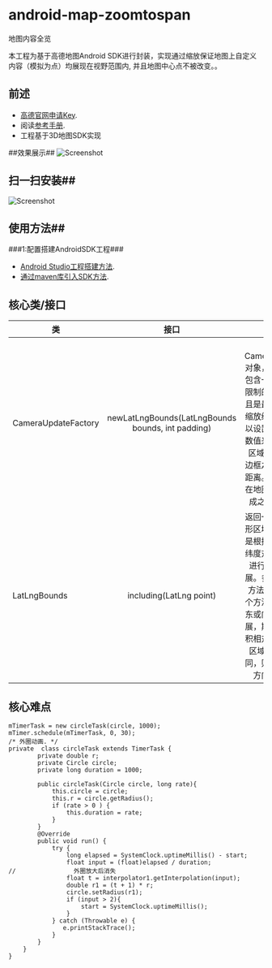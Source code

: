 # android-map-zoomtospan
地图内容全览

本工程为基于高德地图Android SDK进行封装，实现通过缩放保证地图上自定义内容（模拟为点）均展现在视野范围内, 并且地图中心点不被改变。。
## 前述 ##
- [高德官网申请Key](http://lbs.amap.com/dev/#/).
- 阅读[参考手册](http://a.amap.com/lbs/static/unzip/Android_Map_Doc/index.html).
- 工程基于3D地图SDK实现

##效果展示##
![Screenshot]( https://github.com/amap-demo/android-map-zoomtospan/raw/master/apk/Screenshot.png )

## 扫一扫安装##
![Screenshot]( https://github.com/amap-demo/android-map-zoomtospan/raw/master/apk/1480320135.png )

## 使用方法##
###1:配置搭建AndroidSDK工程###
- [Android Studio工程搭建方法](http://lbs.amap.com/api/android-sdk/guide/creat-project/android-studio-creat-project/#add-jars).
- [通过maven库引入SDK方法](http://lbsbbs.amap.com/forum.php?mod=viewthread&tid=18786).

## 核心类/接口 ##
| 类    | 接口  | 说明   |
| -----|:-----:|:-----:|
| CameraUpdateFactory | newLatLngBounds(LatLngBounds bounds, int padding) | 返回CameraUpdate对象，这个对象包含一个经纬度限制的区域，并且是最大可能的缩放级别。你可以设置一个边距数值来控制插入区域与view的边框之间的空白距离。方法必须在地图初始化完成之后使用。 |
| LatLngBounds | 	including(LatLng point) | 返回一个新的矩形区域。新区域是根据传入的经纬度对原有区域进行最小的扩展。多次调用此方法即可。 这个方法将选择向东或向西方向扩展，期间扩展面积相对较小一个区域。如果相同，则优先向东方向扩展。 |

## 核心难点 ##
```
mTimerTask = new circleTask(circle, 1000);
mTimer.schedule(mTimerTask, 0, 30);
/* 外圈动画. */
private  class circleTask extends TimerTask {
        private double r;
        private Circle circle;
        private long duration = 1000;

        public circleTask(Circle circle, long rate){
            this.circle = circle;
            this.r = circle.getRadius();
            if (rate > 0 ) {
                this.duration = rate;
            }
        }
        @Override
        public void run() {
            try {
                long elapsed = SystemClock.uptimeMillis() - start;
                float input = (float)elapsed / duration;
//                外圈放大后消失
                float t = interpolator1.getInterpolation(input);
                double r1 = (t + 1) * r;
                circle.setRadius(r1);
                if (input > 2){
                    start = SystemClock.uptimeMillis();
                }
            } catch (Throwable e) {
               e.printStackTrace();
            }
        }
    }
}
```
